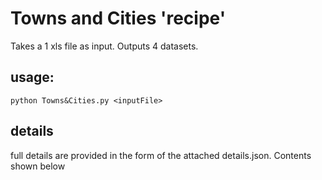 # Towns and Cities 'recipe'

Takes a 1 xls file as input. Outputs 4 datasets.


## usage: 
```python Towns&Cities.py <inputFile>```


## details
full details are provided in the form of the attached details.json. Contents shown below
